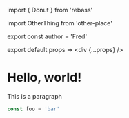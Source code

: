 import { Donut } from 'rebass'

import OtherThing from 'other-place'

export const author = 'Fred'

export default props => <div {...props} />

# Hello, world!

This is a paragraph

```js
const foo = 'bar'
```
